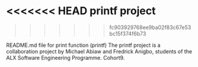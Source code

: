 <<<<<<< HEAD
printf project
=======
>>>>>>> fc903929768ee9ba02f83c67e53bc15f374f6b73


README.md file for print function (printf)
The printf project is a collaboration project by Michael Abiaw and Fredrick Anigbo, students of the ALX Software Engineering Programme. Cohort9.
